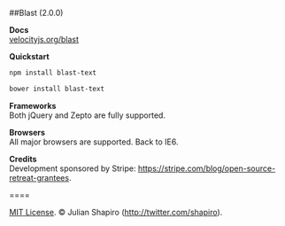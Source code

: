 ##Blast (2.0.0)

**Docs**  
[velocityjs.org/blast](http://velocityjs.org/blast)

**Quickstart**

```sh
npm install blast-text
```

```sh
bower install blast-text
```

**Frameworks**  
Both jQuery and Zepto are fully supported.

**Browsers**  
All major browsers are supported. Back to IE6.

**Credits**  
Development sponsored by Stripe: https://stripe.com/blog/open-source-retreat-grantees.

====

[MIT License](LICENSE). © Julian Shapiro (http://twitter.com/shapiro).
